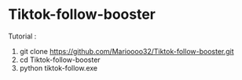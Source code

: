# Tiktok-follow-booster

Tutorial :
1. git clone https://github.com/Marioooo32/Tiktok-follow-booster.git
2. cd Tiktok-follow-booster
3. python tiktok-follow.exe 
